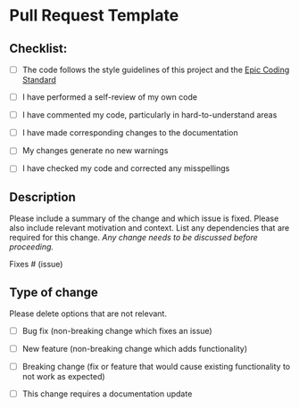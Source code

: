 <!--
IMPORTANT

!!DO NOT INCLUDE ANY CONFIG FILES!!
Any PR with config files will be rejected!

Doing any of the following might get the issue closed without further explanation or engagement.
1. Deleting this template in its entirety
4. Writing an incomplete title, or one without a meaningful abstraction (e.g. "Fixes various bugs")
5. Not writing anything in the issue body

!!IMPORTANT: Please do not create a PR without creating an issue first.!!
-->

# Pull Request Template

## Checklist:

- [ ] The code follows the style guidelines of this project and the [Epic Coding Standard](https://docs.unrealengine.com/en-US/Programming/Development/CodingStandard/index.html)
- [ ] I have performed a self-review of my own code
- [ ] I have commented my code, particularly in hard-to-understand areas
- [ ] I have made corresponding changes to the documentation
- [ ] My changes generate no new warnings
- [ ] I have checked my code and corrected any misspellings


## Description

Please include a summary of the change and which issue is fixed. Please also include relevant motivation and context. List any dependencies that are required for this change. *Any change needs to be discussed before proceeding.*

Fixes # (issue)

## Type of change

Please delete options that are not relevant.

- [ ] Bug fix (non-breaking change which fixes an issue)
- [ ] New feature (non-breaking change which adds functionality)
- [ ] Breaking change (fix or feature that would cause existing functionality to not work as expected)
- [ ] This change requires a documentation update

